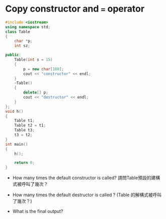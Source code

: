 # Copy constructor and `=` operator

```cpp
#include <iostream>
using namespace std;
class Table
{
    char *p;
    int sz;

public:
    Table(int s = 15)
    {
        p = new char[100];
        cout << "constructor" << endl;
    }
    ~Table()
    {
        delete[] p;
        cout << "destructor" << endl;
    }
};
void h()
{
    Table t1;
    Table t2 = t1;
    Table t3;
    t3 = t2;
}
int main()
{
    h();

    return 0;
}
```

- How many times the default constructor is called? 請問Table預設的建構式被呼叫了幾次？

- How many times the default destructor is called ? (Table 的解構式被呼叫了幾次？)

- What is the final output?


